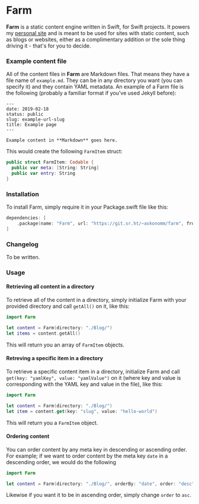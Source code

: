 # Farm

**Farm** is a static content engine written in Swift, for Swift projects. It powers my [personal site](https://askonomm.com) and is meant to be used for sites with static content, such as blogs or websites, either as a complimentary addition or the sole thing driving it - that's for you to decide.

### Example content file

All of the content files in **Farm** are Markdown files. That means they have a file name of `example.md`. They can be in any directory you want (you can specify it) and they contain YAML metadata. An example of a Farm file is the following (probably a familiar format if you've used Jekyll before):

```
---
date: 2019-02-18
status: public
slug: example-url-slug
title: Example page
---

Example content in **Markdown** goes here.
```

This would create the following `FarmItem` struct: 

```Swift
public struct FarmItem: Codable {
  public var meta: [String: String]
  public var entry: String
}
```

### Installation

To install Farm, simply require it in your Package.swift file like this:

```Swift
dependencies: [
    .package(name: "Farm", url: "https://git.sr.ht/~askonomm/farm", from: "1.0.1"),
]
```

### Changelog

To be written.

### Usage

#### Retrieving all content in a directory

To retrieve all of the content in a directory, simply initialize Farm with your provided directory and call `getAll()` on it, like this:

```Swift
import Farm

let content = Farm(directory: "./Blog/")
let items = content.getAll()
```

This will return you an array of `FarmItem` objects.

#### Retreving a specific item in a directory

To retrieve a specific content item in a directory, initialize Farm and call `get(key: "yamlKey", value: "yamlValue")` on it (where key and value is corresponding with the YAML key and value in the file), like this:

```Swift
import Farm

let content = Farm(directory: "./Blog/")
let item = content.get(key: "slug", value: "hello-world")
```

This will return you a `FarmItem` object.

#### Ordering content

You can order content by any meta key in descending or ascending order. For example; if we want to order content by the meta key `date` in a descending order, we would do the following

```Swift
import Farm

let content = Farm(directory: "./Blog/", orderBy: "date", order: "desc")
```

Likewise if you want it to be in ascending order, simply change `order` to `asc`. 
